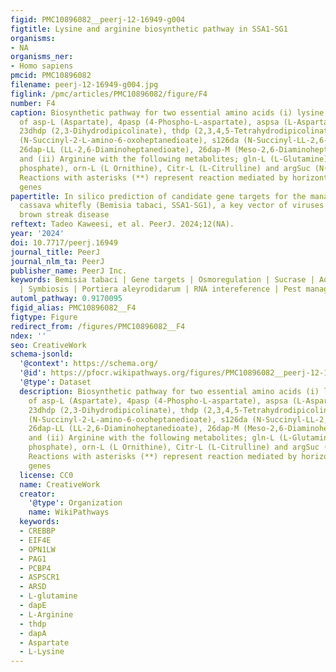```yaml
---
figid: PMC10896082__peerj-12-16949-g004
figtitle: Lysine and arginine biosynthetic pathway in SSA1-SG1
organisms:
- NA
organisms_ner:
- Homo sapiens
pmcid: PMC10896082
filename: peerj-12-16949-g004.jpg
figlink: /pmc/articles/PMC10896082/figure/F4
number: F4
caption: Biosynthetic pathway for two essential amino acids (i) lysine comprising
  of asp-L (Aspartate), 4pasp (4-Phospho-L-aspartate), aspsa (L-Aspartate 4-semialdehyde),
  23dhdp (2,3-Dihydrodipicolinate), thdp (2,3,4,5-Tetrahydrodipicolinate), s12a6o
  (N-Succinyl-2-L-amino-6-oxoheptanedioate), s126da (N-Succinyl-LL-2,6-diaminoheptanedioate),
  26dap-LL (LL-2,6-Diaminoheptanedioate), 26dap-M (Meso-2,6-Diaminoheptanedioate)
  and (ii) Arginine with the following metabolites; gln-L (L-Glutamine), cbp (Carbamoyl
  phosphate), orn-L (L Ornithine), Citr-L (L-Citrulline) and argSuc (N(omega)-(L-Arginino)succinate).
  Reactions with asterisks (**) represent reaction mediated by horizontally transfered
  genes
papertitle: In silico prediction of candidate gene targets for the management of African
  cassava whitefly (Bemisia tabaci, SSA1-SG1), a key vector of viruses causing cassava
  brown streak disease
reftext: Tadeo Kaweesi, et al. PeerJ. 2024;12(NA).
year: '2024'
doi: 10.7717/peerj.16949
journal_title: PeerJ
journal_nlm_ta: PeerJ
publisher_name: PeerJ Inc.
keywords: Bemisia tabaci | Gene targets | Osmoregulation | Sucrase | Aquaporin | Alpha-glucosidase
  | Symbiosis | Portiera aleyrodidarum | RNA intereference | Pest management
automl_pathway: 0.9170095
figid_alias: PMC10896082__F4
figtype: Figure
redirect_from: /figures/PMC10896082__F4
ndex: ''
seo: CreativeWork
schema-jsonld:
  '@context': https://schema.org/
  '@id': https://pfocr.wikipathways.org/figures/PMC10896082__peerj-12-16949-g004.html
  '@type': Dataset
  description: Biosynthetic pathway for two essential amino acids (i) lysine comprising
    of asp-L (Aspartate), 4pasp (4-Phospho-L-aspartate), aspsa (L-Aspartate 4-semialdehyde),
    23dhdp (2,3-Dihydrodipicolinate), thdp (2,3,4,5-Tetrahydrodipicolinate), s12a6o
    (N-Succinyl-2-L-amino-6-oxoheptanedioate), s126da (N-Succinyl-LL-2,6-diaminoheptanedioate),
    26dap-LL (LL-2,6-Diaminoheptanedioate), 26dap-M (Meso-2,6-Diaminoheptanedioate)
    and (ii) Arginine with the following metabolites; gln-L (L-Glutamine), cbp (Carbamoyl
    phosphate), orn-L (L Ornithine), Citr-L (L-Citrulline) and argSuc (N(omega)-(L-Arginino)succinate).
    Reactions with asterisks (**) represent reaction mediated by horizontally transfered
    genes
  license: CC0
  name: CreativeWork
  creator:
    '@type': Organization
    name: WikiPathways
  keywords:
  - CREBBP
  - EIF4E
  - OPN1LW
  - PAG1
  - PCBP4
  - ASPSCR1
  - ARSD
  - L-glutamine
  - dapE
  - L-Arginine
  - thdp
  - dapA
  - Aspartate
  - L-Lysine
---
```

